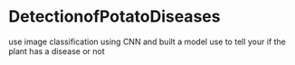 # DetectionofPotatoDiseases
use image classification using CNN and built a model use to tell your if the plant has a disease or not
